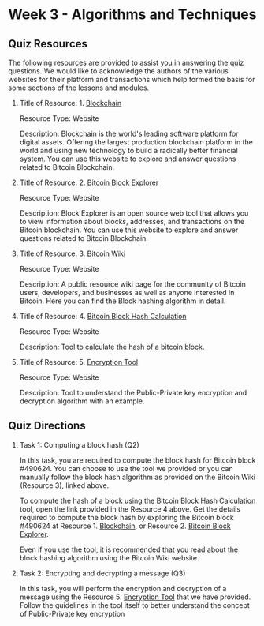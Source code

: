 # Week 3 - Algorithms and Techniques

## Quiz Resources

The following resources are provided to assist you in answering the quiz questions. We would like to acknowledge the authors of the various websites for their platform and transactions which help formed the basis for some sections of the lessons and modules.

1. Title of Resource: 1. [Blockchain](https://www.blockchain.com/)

    Resource Type: Website

    Description: Blockchain is the world's leading software platform for digital assets. Offering the largest production blockchain platform in the world and using new technology to build a radically better financial system. You can use this website to explore and answer questions related to Bitcoin Blockchain.

2. Title of Resource: 2. [Bitcoin Block Explorer](https://blockexplorer.com/)

    Resource Type: Website

    Description: Block Explorer is an open source web tool that allows you to view information about blocks, addresses, and transactions on the Bitcoin blockchain. You can use this website to explore and answer questions related to Bitcoin Blockchain.

3. Title of Resource: 3. [Bitcoin Wiki](https://en.bitcoin.it/wiki/Block_hashing_algorithm)

    Resource Type: Website

    Description: A public resource wiki page for the community of Bitcoin users, developers, and businesses as well as anyone interested in Bitcoin. Here you can find the Block hashing algorithm in detail.

4. Title of Resource: 4. [Bitcoin Block Hash Calculation](https://www.cse.buffalo.edu/blockchain/blockhash.html)

    Resource Type: Website

    Description: Tool to calculate the hash of a bitcoin block.

5. Title of Resource: 5. [Encryption Tool](https://www.cse.buffalo.edu/blockchain/encryption.html)

    Resource Type: Website

    Description: Tool to understand the Public-Private key encryption and decryption algorithm with an example.

## Quiz Directions

1. Task 1: Computing a block hash (Q2)

    In this task, you are required to compute the block hash for Bitcoin block #490624. You can choose to use the tool we provided or you can manually follow the block hash algorithm as provided on the Bitcoin Wiki (Resource 3), linked above.

    To compute the hash of a block using the Bitcoin Block Hash Calculation tool, open the link provided in the Resource 4 above. Get the details required to compute the block hash by exploring the Bitcoin block #490624 at Resource 1. [Blockchain](https://www.blockchain.com/), or Resource 2. [Bitcoin Block Explorer](https://blockexplorer.com/).

    Even if you use the tool, it is recommended that you read about the block hashing algorithm using the Bitcoin Wiki website.

2. Task 2: Encrypting and decrypting a message (Q3)

    In this task, you will perform the encryption and decryption of a message using the Resource 5. [Encryption Tool](https://www.cse.buffalo.edu/blockchain/encryption.html) that we have provided. Follow the guidelines in the tool itself to better understand the concept of Public-Private key encryption
